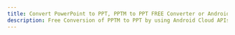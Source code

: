 ---title: Convert PowerPoint to PPT, PPTM to PPT FREE Converter or Android SDKdescription: Free Conversion of PPTM to PPT by using Android Cloud APIs & SDKs. Also Create, Edit & Render Microsoft Word & OpenOffice documents in the Cloud.---